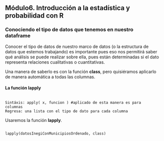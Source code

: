 ## Módulo6. Introducción a la estadística y probabilidad con R

### Conociendo el tipo de datos que tenemos en nuestro dataframe
Conocer el tipo de datos de nuestro marco de datos (o la estructura de datos que estemos trabajando) es importante pues eso nos permitirá saber qué análisis
se puede realizar sobre ella, pues están determinadas si el dato representa relaciones cualitativas o cuantitativas.

Una manera de saberlo es con la función **class**, pero quisiéramos aplicarlo de manera automática a todas las columnas.

#### La función lapply
<pre><code>
Sintáxis: apply( x, funcion ) #aplicado de esta manera es para columnas
Regresa: una lista con el tipo de dato para cada columna
</code></pre>

Usaremos la función **lapply**.
<pre><code>
lapply(datosInegiConMunicipiosOrdenado, class)
</code></pre>
